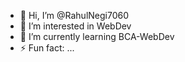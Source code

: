 - 👋 Hi, I’m @RahulNegi7060
- 👀 I’m interested in WebDev
- 🌱 I’m currently learning BCA-WebDev
- ⚡ Fun fact: ...

<!---
RahulNegi7060/RahulNegi7060 is a ✨ special ✨ repository because its `README.md` (this file) appears on your GitHub profile.
You can click the Preview link to take a look at your changes.
--->
